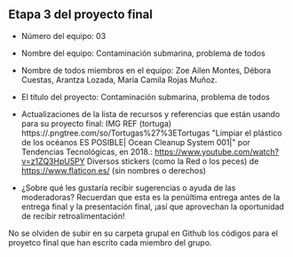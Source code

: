 ## Etapa 3 del proyecto final

- Número del equipo: 03
- Nombre del equipo: Contaminación submarina, problema de todos
- Nombre de todos miembros en el equipo: Zoe Ailen Montes, Débora Cuestas, Arantza Lozada, Maria Camila Rojas Muñoz.
- El título del proyecto: Contaminación submarina, problema de todos
- Actualizaciones de la lista de recursos y referencias que están usando para su proyecto final: 
IMG REF (tortuga) https://.pngtree.com/so/Tortugas%27%3ETortugas
"Limpiar el plástico de los océanos ES POSIBLE| Ocean Cleanup System 001|" por Tendencias Tecnológicas, en 2018.: https://www.youtube.com/watch?v=z1ZQ3HpU5PY
Diversos stickers (como la Red o los peces) de https://www.flaticon.es/ (sin nombres o derechos)



- ¿Sobre qué les gustaría recibir sugerencias o ayuda de las moderadoras? Recuerdan que esta es la penúltima entrega antes de la entrega final y la presentación final, ¡así que aprovechan la oportunidad de recibir retroalimentación!

No se olviden de subir en su carpeta grupal en Github los códigos para el proyetco final que han escrito cada miembro del grupo.
